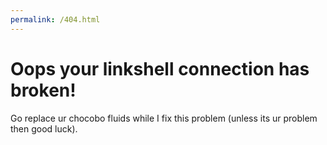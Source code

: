 ```yaml
---
permalink: /404.html
---
```




# Oops your linkshell connection has broken!

Go replace ur chocobo fluids while I fix this problem (unless its ur problem then good luck).
